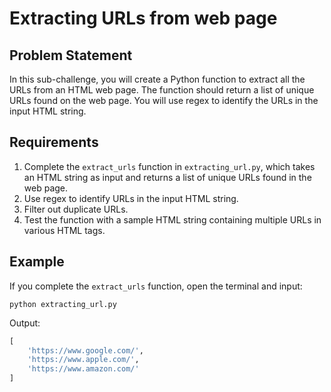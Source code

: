 # Extracting URLs from web page

## Problem Statement

In this sub-challenge, you will create a Python function to extract all the URLs from an HTML web page. The function should return a list of unique URLs found on the web page. You will use regex to identify the URLs in the input HTML string.

## Requirements

1. Complete the `extract_urls` function in `extracting_url.py`, which takes an HTML string as input and returns a list of unique URLs found in the web page.
2. Use regex to identify URLs in the input HTML string.
3. Filter out duplicate URLs.
4. Test the function with a sample HTML string containing multiple URLs in various HTML tags.

## Example

If you complete the `extract_urls` function, open the terminal and input:

```shell
python extracting_url.py
```

Output:

```python
[
    'https://www.google.com/',
    'https://www.apple.com/',
    'https://www.amazon.com/'
]
```
